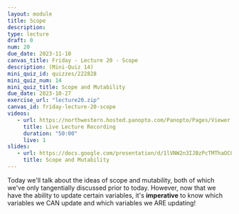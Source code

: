 ```yaml
---
layout: module
title: Scope
description:
type: lecture
draft: 0
num: 20
due_date: 2023-11-10
canvas_title: Friday - Lecture 20 - Scope
description: (Mini-Quiz 14)
mini_quiz_id: quizzes/222828
mini_quiz_num: 14
mini_quiz_title: Scope and Mutability
due_date: 2023-10-27
exercise_url: "lecture20.zip"
canvas_id: friday-lecture-20-scope
videos:
   - url: https://northwestern.hosted.panopto.com/Panopto/Pages/Viewer.aspx?id=042e6ac9-e2a7-4e4a-9ae0-b07800128448
     title: Live Lecture Recording
     duration: "50:00"
     live: 1
slides:
   - url: https://docs.google.com/presentation/d/1lVNW2n3IJBzPcTMThaOC83gDP9aWVxpyvtftpUJVJBc/edit?usp=sharing
     title: Scope and Mutability
---
```


Today we'll talk about the ideas of scope and mutability, both of which we've only tangentially discussed prior to today. However, now that we have the ability to update certain variables, it's **imperative** to know which variables we CAN update and which variables we ARE updating!